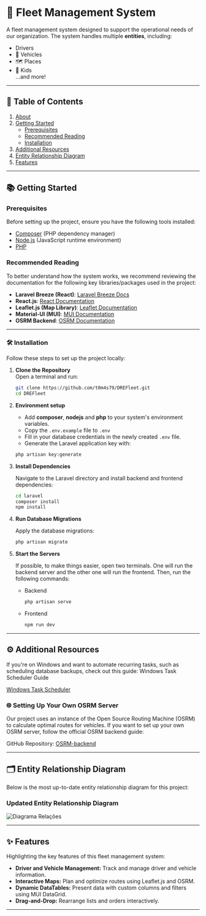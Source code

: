 # 🚛 Fleet Management System

A fleet management system designed to support the operational needs of our organization. The system handles multiple **entities**, including:
- Drivers
- 🚗 Vehicles
- 🗺️ Places
- 👶 Kids  
...and more!

---

## 📖 Table of Contents

1. [About](#-fleet-management-system)  
2. [Getting Started](#-getting-started)  
   - [Prerequisites](#prerequisites)  
   - [Recommended Reading](#recommended-reading)  
   - [Installation](#-installation)  
3. [Additional Resources](#-additional-resources)  
4. [Entity Relationship Diagram](#-entity-relationship-diagram)  
5. [Features](#-features)

---

## 📚 Getting Started

### Prerequisites

Before setting up the project, ensure you have the following tools installed:

- [Composer](https://getcomposer.org/download/) (PHP dependency manager)  
- [Node.js](https://nodejs.org/en/download/prebuilt-installer) (JavaScript runtime environment)  
- [PHP](https://www.php.net/downloads)  

### Recommended Reading

To better understand how the system works, we recommend reviewing the documentation for the following key libraries/packages used in the project:
- **Laravel Breeze (React)**: [Laravel Breeze Docs](https://laravel.com/docs/11.x/starter-kits#laravel-breeze)
- **React.js**: [React Documentation](https://react.dev/)  
- **Leaflet.js (Map Library)**: [Leaflet Documentation](https://leafletjs.com/)  
- **Material-UI (MUI)**: [MUI Documentation](https://mui.com/material-ui/getting-started/)  
- **OSRM Backend**: [OSRM Documentation](https://project-osrm.org/docs/v5.24.0/api/#) 

---

### 🛠️ Installation

Follow these steps to set up the project locally:

1. **Clone the Repository**  
   Open a terminal and run:
   ```bash
   git clone https://github.com/t0m4s79/DREFleet.git
   cd DREFleet
   ```
2. **Environment setup**

   - Add **composer**, **nodejs** and **php** to your system's environment variables.
   - Copy the `.env.example` file to `.env`
   - Fill in your database credentials in the newly created `.env` file.
   - Generate the Laravel application key with:
   ```bash
   php artisan key:generate
   ```

3. **Install Dependencies**

   Navigate to the Laravel directory and install backend and frontend dependencies:
   ```bash
   cd laravel
   composer install
   npm install
   ```
   
4. **Run Database Migrations**

   Apply the database migrations:
   ```bash
   php artisan migrate
   ```

5. **Start the Servers**

   If possible, to make things easier, open two terminals. One will run the backend server and the other one will run the frontend. Then, run the following commands:
   - Backend
      ```bash
      php artisan serve
      ```
   - Frontend
      ```bash
      npm run dev
      ```

---

## ⚙️ Additional Resources
If you're on Windows and want to automate recurring tasks, such as scheduling database backups, check out this guide:
Windows Task Scheduler Guide

[Windows Task Scheduler](https://gist.github.com/Splode/94bfa9071625e38f7fd76ae210520d94)

### :globe_with_meridians: Setting Up Your Own OSRM Server
Our project uses an instance of the Open Source Routing Machine (OSRM) to calculate optimal routes for vehicles. If you want to set up your own OSRM server, follow the official OSRM backend guide:

GitHub Repository: [OSRM-backend](https://github.com/Project-OSRM/osrm-backend)

---

## 🗂️ Entity Relationship Diagram
Below is the most up-to-date entity relationship diagram for this project:

### Updated Entity Relationship Diagram
![Diagrama Relações](https://github.com/user-attachments/assets/ce139e38-8614-4a6f-a0e8-44670f6f3e79)

---

## ✨ Features
Highlighting the key features of this fleet management system:
- **Driver and Vehicle Management:** Track and manage driver and vehicle information.
- **Interactive Maps:** Plan and optimize routes using Leaflet.js and OSRM.
- **Dynamic DataTables:** Present data with custom columns and filters using MUI DataGrid.
- **Drag-and-Drop:** Rearrange lists and orders interactively.

---


